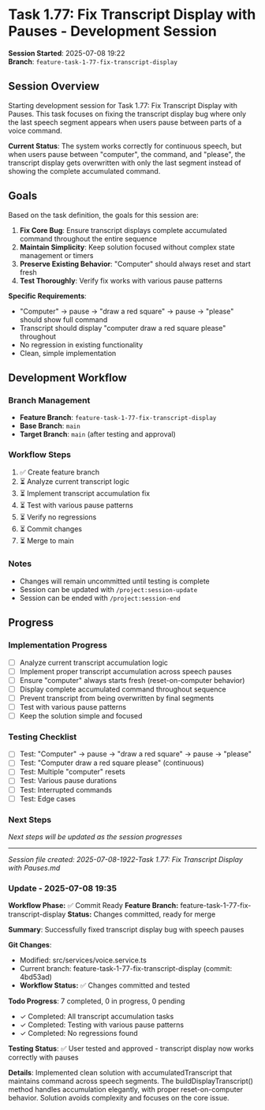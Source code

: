 # Task 1.77: Fix Transcript Display with Pauses - Development Session

**Session Started**: 2025-07-08 19:22  
**Branch**: `feature-task-1-77-fix-transcript-display`

## Session Overview

Starting development session for Task 1.77: Fix Transcript Display with Pauses. This task focuses on fixing the transcript display bug where only the last speech segment appears when users pause between parts of a voice command.

**Current Status**: The system works correctly for continuous speech, but when users pause between "computer", the command, and "please", the transcript display gets overwritten with only the last segment instead of showing the complete accumulated command.

## Goals

Based on the task definition, the goals for this session are:

1. **Fix Core Bug**: Ensure transcript displays complete accumulated command throughout the entire sequence
2. **Maintain Simplicity**: Keep solution focused without complex state management or timers
3. **Preserve Existing Behavior**: "Computer" should always reset and start fresh
4. **Test Thoroughly**: Verify fix works with various pause patterns

**Specific Requirements**:
- "Computer" → pause → "draw a red square" → pause → "please" should show full command
- Transcript should display "computer draw a red square please" throughout
- No regression in existing functionality
- Clean, simple implementation

## Development Workflow

### Branch Management
- **Feature Branch**: `feature-task-1-77-fix-transcript-display`
- **Base Branch**: `main`
- **Target Branch**: `main` (after testing and approval)

### Workflow Steps
1. ✅ Create feature branch
2. ⏳ Analyze current transcript logic
3. ⏳ Implement transcript accumulation fix
4. ⏳ Test with various pause patterns
5. ⏳ Verify no regressions
6. ⏳ Commit changes
7. ⏳ Merge to main

### Notes
- Changes will remain uncommitted until testing is complete
- Session can be updated with `/project:session-update`
- Session can be ended with `/project:session-end`

## Progress

### Implementation Progress
- [ ] Analyze current transcript accumulation logic
- [ ] Implement proper transcript accumulation across speech pauses
- [ ] Ensure "computer" always starts fresh (reset-on-computer behavior)
- [ ] Display complete accumulated command throughout sequence
- [ ] Prevent transcript from being overwritten by final segments
- [ ] Test with various pause patterns
- [ ] Keep the solution simple and focused

### Testing Checklist
- [ ] Test: "Computer" → pause → "draw a red square" → pause → "please"
- [ ] Test: "Computer draw a red square please" (continuous)
- [ ] Test: Multiple "computer" resets
- [ ] Test: Various pause durations
- [ ] Test: Interrupted commands
- [ ] Test: Edge cases

### Next Steps
*Next steps will be updated as the session progresses*

---

*Session file created: 2025-07-08-1922-Task 1.77: Fix Transcript Display with Pauses.md*

### Update - 2025-07-08 19:35

**Workflow Phase:** ✅ Commit Ready
**Feature Branch:** feature-task-1-77-fix-transcript-display
**Status:** Changes committed, ready for merge

**Summary**: Successfully fixed transcript display bug with speech pauses

**Git Changes**:
- Modified: src/services/voice.service.ts
- Current branch: feature-task-1-77-fix-transcript-display (commit: 4bd53ad)
- **Workflow Status:** ✅ Changes committed and tested

**Todo Progress**: 7 completed, 0 in progress, 0 pending
- ✓ Completed: All transcript accumulation tasks
- ✓ Completed: Testing with various pause patterns
- ✓ Completed: No regressions found

**Testing Status**: ✅ User tested and approved - transcript display now works correctly with pauses

**Details**: Implemented clean solution with accumulatedTranscript that maintains command across speech segments. The buildDisplayTranscript() method handles accumulation elegantly, with proper reset-on-computer behavior. Solution avoids complexity and focuses on the core issue.